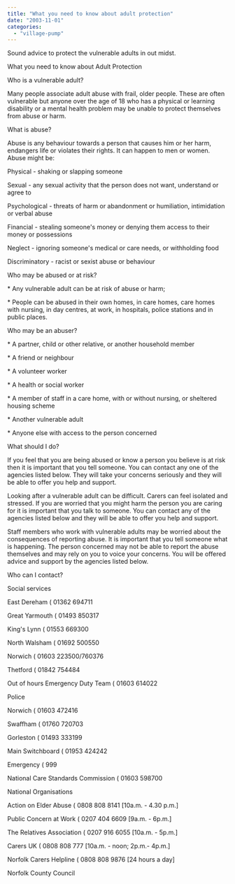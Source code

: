 ```yaml
---
title: "What you need to know about adult protection"
date: "2003-11-01"
categories: 
  - "village-pump"
---
```


Sound advice to protect the vulnerable adults in out midst.

What you need to know about Adult Protection

Who is a vulnerable adult?

Many people associate adult abuse with frail, older people. These are often vulnerable but anyone over the age of 18 who has a physical or learning disability or a mental health problem may be unable to protect themselves from abuse or harm.

What is abuse?

Abuse is any behaviour towards a person that causes him or her harm, endangers life or violates their rights. It can happen to men or women. Abuse might be:

Physical - shaking or slapping someone

Sexual - any sexual activity that the person does not want, understand or agree to

Psychological - threats of harm or abandonment or humiliation, intimidation or verbal abuse

Financial - stealing someone's money or denying them access to their money or possessions

Neglect - ignoring someone's medical or care needs, or withholding food

Discriminatory - racist or sexist abuse or behaviour

Who may be abused or at risk?

\* Any vulnerable adult can be at risk of abuse or harm;

\* People can be abused in their own homes, in care homes, care homes with nursing, in day centres, at work, in hospitals, police stations and in public places.

Who may be an abuser?

\* A partner, child or other relative, or another household member

\* A friend or neighbour

\* A volunteer worker

\* A health or social worker

\* A member of staff in a care home, with or without nursing, or sheltered housing scheme

\* Another vulnerable adult

\* Anyone else with access to the person concerned

What should I do?

If you feel that you are being abused or know a person you believe is at risk then it is important that you tell someone. You can contact any one of the agencies listed below. They will take your concerns seriously and they will be able to offer you help and support.

Looking after a vulnerable adult can be difficult. Carers can feel isolated and stressed. If you are worried that you might harm the person you are caring for it is important that you talk to someone. You can contact any of the agencies listed below and they will be able to offer you help and support.

Staff members who work with vulnerable adults may be worried about the consequences of reporting abuse. It is important that you tell someone what is happening. The person concerned may not be able to report the abuse themselves and may rely on you to voice your concerns. You will be offered advice and support by the agencies listed below.

Who can I contact?

Social services

East Dereham ( 01362 694711

Great Yarmouth ( 01493 850317

King's Lynn ( 01553 669300

North Walsham ( 01692 500550

Norwich ( 01603 223500/760376

Thetford ( 01842 754484

Out of hours Emergency Duty Team ( 01603 614022

Police

Norwich ( 01603 472416

Swaffham ( 01760 720703

Gorleston ( 01493 333199

Main Switchboard ( 01953 424242

Emergency ( 999

National Care Standards Commission ( 01603 598700

National Organisations

Action on Elder Abuse ( 0808 808 8141 \[10a.m. - 4.30 p.m.\]

Public Concern at Work ( 0207 404 6609 \[9a.m. - 6p.m.\]

The Relatives Association ( 0207 916 6055 \[10a.m. - 5p.m.\]

Carers UK ( 0808 808 777 \[10a.m. - noon; 2p.m.- 4p.m.\]

Norfolk Carers Helpline ( 0808 808 9876 \[24 hours a day\]

Norfolk County Council
